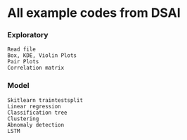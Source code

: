 # All example codes from DSAI
### Exploratory
    Read file
    Box, KDE, Violin Plots
    Pair Plots
    Correlation matrix
### Model
    Skitlearn traintestsplit
    Linear regression 
    Classification tree
    Clustering
    Abnomaly detection
    LSTM
